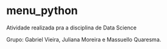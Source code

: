 # menu_python

Atividade realizada pra a disciplina de Data Science

Grupo: Gabriel Vieira, Juliana Moreira e Massuello Quaresma.
